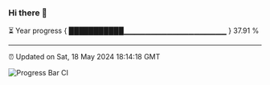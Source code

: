### Hi there 👋

⏳ Year progress { ███████████▁▁▁▁▁▁▁▁▁▁▁▁▁▁▁▁▁▁▁ } 37.91 %

---

⏰ Updated on Sat, 18 May 2024 18:14:18 GMT

![Progress Bar CI](https://github.com/liununu/liununu/workflows/Progress%20Bar%20CI/badge.svg)
